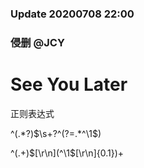### Update 20200708 22:00 
### 侵删 @JCY

# See You Later

正则表达式

^(.*?)$\s+?^(?=.*^\1$)

^(.+)$[\r\n](^\1$[\r\n]{0.1})+
